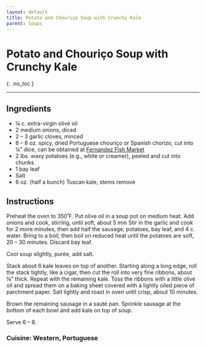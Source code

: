 ```yaml
---
layout: default
title: Potato and Chouriço Soup with Crunchy Kale
parent: Soups
---
```


# Potato and Chouriço Soup with Crunchy Kale
{: .no_toc }

---

## Ingredients
<ul>
	<li>¼ c. extra-virgin olive oil</li>
	<li>2 medium onions, diced</li>
	<li>2 – 3 garlic cloves, minced</li>
	<li>6 – 8 oz. spicy, dried Portuguese chouriço or Spanish chorizo, cut into ¼” dice, can be obtained at <a href = "https://www.yelp.com/biz/fernandes-fish-market-cambridge" target = "blank">Fernandez Fish Market</a></li>
	<li>2 lbs. waxy potatoes (e.g., white or creamer), peeled and cut into chunks</li>
	<li>1 bay leaf</li>
	<li>Salt</li>
	<li>6 oz. (half a bunch) Tuscan kale, stems remove</li>
</ul>

## Instructions
Preheat the oven to 350˚F. Put olive oil in a soup pot on medium heat. Add onions and cook, stirring, until soft, about 5 min Stir in the garlic and cook for 2 more minutes, then add half the sausage, potatoes, bay leaf, and 4 c. water. Bring to a boil, then boil on reduced heat until the potatoes are soft, 20 – 30 minutes. Discard bay leaf.

Cool soup slightly, purée, add salt.

Stack about 6 kale leaves on top of another. Starting along a long edge, roll the stack tightly, like a cigar, then cut the roll into very fine ribbons, about ⅛” thick. Repeat with the remaining kale. Toss the ribbons with a little olive oil and spread them on a baking sheet covered with a lightly oiled piece of parchment paper. Salt lightly and roast in oven until crisp, about 10 minutes.

Brown the remaining sausage in a sauté pan. Sprinkle sausage at the bottom of each bowl and add kale on top of soup.

Serve 6 – 8.

### Cuisine: Western, Portuguese